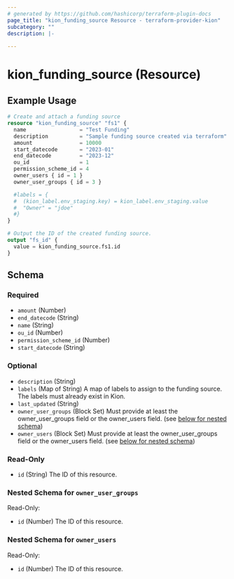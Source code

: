 ```yaml
---
# generated by https://github.com/hashicorp/terraform-plugin-docs
page_title: "kion_funding_source Resource - terraform-provider-kion"
subcategory: ""
description: |-
  
---
```


# kion_funding_source (Resource)



## Example Usage

```terraform
# Create and attach a funding source
resource "kion_funding_source" "fs1" {
  name                 = "Test Funding"
  description          = "Sample funding source created via terraform"
  amount               = 10000
  start_datecode       = "2023-01"
  end_datecode         = "2023-12"
  ou_id                = 1
  permission_scheme_id = 4
  owner_users { id = 1 }
  owner_user_groups { id = 3 }

  #labels = {
  #  (kion_label.env_staging.key) = kion_label.env_staging.value
  #  "Owner" = "jdoe"
  #}
}

# Output the ID of the created funding source.
output "fs_id" {
  value = kion_funding_source.fs1.id
}
```

<!-- schema generated by tfplugindocs -->
## Schema

### Required

- `amount` (Number)
- `end_datecode` (String)
- `name` (String)
- `ou_id` (Number)
- `permission_scheme_id` (Number)
- `start_datecode` (String)

### Optional

- `description` (String)
- `labels` (Map of String) A map of labels to assign to the funding source. The labels must already exist in Kion.
- `last_updated` (String)
- `owner_user_groups` (Block Set) Must provide at least the owner_user_groups field or the owner_users field. (see [below for nested schema](#nestedblock--owner_user_groups))
- `owner_users` (Block Set) Must provide at least the owner_user_groups field or the owner_users field. (see [below for nested schema](#nestedblock--owner_users))

### Read-Only

- `id` (String) The ID of this resource.

<a id="nestedblock--owner_user_groups"></a>
### Nested Schema for `owner_user_groups`

Read-Only:

- `id` (Number) The ID of this resource.


<a id="nestedblock--owner_users"></a>
### Nested Schema for `owner_users`

Read-Only:

- `id` (Number) The ID of this resource.
